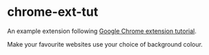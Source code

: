 # chrome-ext-tut

An example extension following [Google Chrome extension tutorial](https://developer.chrome.com/docs/extensions/mv3/getstarted/).

Make your favourite websites use your choice of background colour.